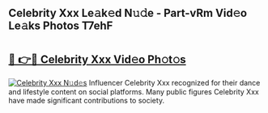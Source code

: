 ## Celebrity Xxx Le𝚊k𝚎d N𝚞𝚍e - Part-vRm Vid𝚎o Le𝚊ks Photos T7ehF

# <h2><a href="http://fbdjhvs.evod.top/?m=Celebrity+Xxx">🔗 👉🔴 Celebrity Xxx Vid𝚎o Ph𝚘t𝚘s</a></h2>

[![Celebrity Xxx N𝚞d𝚎s](https://i.imgur.com/8V9OHl7.gif)](http://fbdjhvs.evod.top/?m=Celebrity+Xxx)
Influencer Celebrity Xxx recognized for their dance and lifestyle content on social platforms. Many public figures Celebrity Xxx have made significant contributions to society. 

